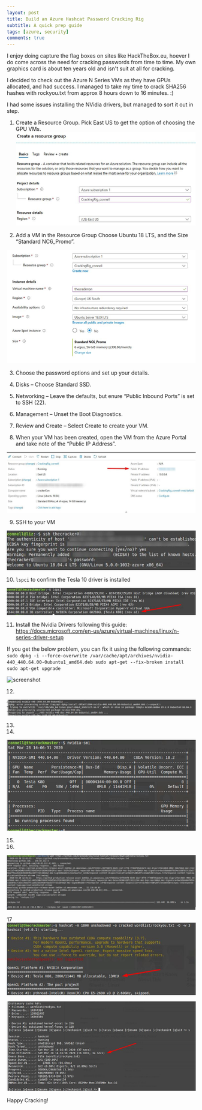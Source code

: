 ```yaml
---
layout: post
title: Build an Azure Hashcat Password Cracking Rig
subtitle: A quick prep guide
tags: [azure, security]
comments: true
---
```


I enjoy doing capture the flag boxes on sites like HackTheBox.eu, hoever I do come across the need for cracking passwords from time to time. My own graphics card is about ten years old and isn't suit at all for cracking. 

I decided to check out the Azure N Series VMs as they have GPUs allocated, and had success. I managed to take my time to crack SHA256 hashes with rockyou.txt from approx 8 hours down to 16 minutes. :)

I had some issues installing the NVidia drivers, but managed to sort it out in step.

1. Create a Resource Group. Pick East US to get the option of choosing the GPU VMs.
![screenshot](/img/crack_01.jpg)

2. Add a VM in the Resource Group
Choose Ubuntu 18 LTS, and the Size “Standard NC6_Promo”.

![screenshot](/img/crack_02.jpg)

3. Choose the password options and set up your details.

4. Disks – Choose Standard SSD.

5. Networking – Leave the defaults, but enure “Public Inbound Ports” is set to SSH (22).

6. Management – Unset the Boot Diagnostics.

7. Review and Create – Select Create to create your VM.

8. When your VM has been created, open the VM from the Azure Portal and take note of the “Public IP Address”.

![screenshot](/img/crack_08.jpg)

9. SSH to your VM

![screenshot](/img/crack_09.jpg)

10. `lspci` to confirm the Tesla 10 driver is installed

![screenshot](/img/crack_10.jpg)

11. Install the Nvidia Drivers following this guide: https://docs.microsoft.com/en-us/azure/virtual-machines/linux/n-series-driver-setup

If you get the below problem, you can fix it using the following commands:
`sudo dpkg -i --force-overwrite /var/cache/apt/archives/nvidia-440_440.64.00-0ubuntu1_amd64.deb
sudo apt-get --fix-broken install
sudo apt-get upgrade`

![screenshot](/img/crack_11.jpg)

12.

![screenshot](/img/crack_12.jpg)

13.

14.
![screenshot](/img/crack_14.jpg)

15.

16.
![screenshot](/img/crack_16.jpg)

17
![screenshot](/img/crack_17_01.jpg)

![screenshot](/img/crack_17_02.jpg)


    
Happy Cracking!
